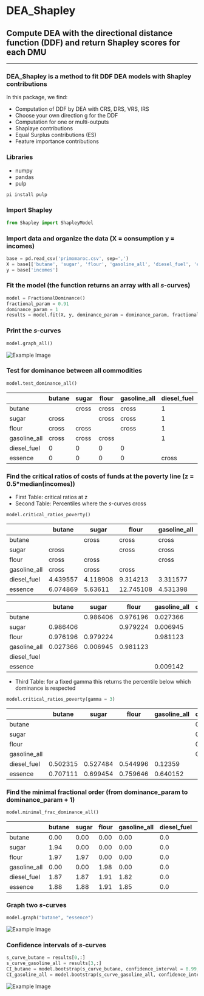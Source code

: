 # DEA_Shapley
Compute DEA with the directional distance function (DDF) and return Shapley scores for each DMU
---
---

### DEA_Shapley is a method to fit DDF DEA models with Shapley contributions

In this package, we find:

  * Computation of DDF by DEA with CRS, DRS, VRS, IRS
  * Choose your own direction g for the DDF
  * Computation for one or multi-outputs
  * Shaplaye contributions
  * Equal Surplus contributions (ES)
  * Feature importance contributions

### Libraries
* numpy
* pandas
* pulp

```python
pi install pulp
```

### Import Shapley

```python
from Shapley import ShapleyModel
```

### Import data and organize the data (X = consumption y =  incomes)

```python
base = pd.read_csv('primomaroc.csv', sep=',')
X = base[['butane', 'sugar', 'flour', 'gasoline_all', 'diesel_fuel', 'essence']]
y = base['incomes']
```

### Fit the model (the function returns an array with all $s$-curves)

```python
model = FractionalDominance()
fractional_param = 0.91
dominance_param = 1
results = model.fit(X, y, dominance_param = dominance_param, fractional_param = fractional_param)
```

### Print the $s$-curves

```python
model.graph_all()
```
![Example Image](CD-order-1.91.png)

### Test for dominance between all commodities

```python
model.test_dominance_all()
```
|               | butane | sugar | flour | gasoline_all | diesel_fuel | essence |
|---------------|--------|-------|-------|--------------|-------------|---------|
| butane        |        | cross | cross | cross        | 1           | 1       |
| sugar         | cross  |       | cross | cross        | 1           | 1       |
| flour         | cross  | cross |       | cross        | 1           | 1       |
| gasoline_all  | cross  | cross | cross |              | 1           | 1       |
| diesel_fuel   | 0      | 0     | 0     | 0            |             | cross   |
| essence       | 0      | 0     | 0     | 0            | cross       |         |

### Find the critical ratios of costs of funds at the poverty line (z = 0.5*median(incomes))
* First Table: critical ratios at z
* Second Table: Percentiles where the $s$-curves cross

```python
model.critical_ratios_poverty()
```
|               | butane    | sugar     | flour     | gasoline_all | diesel_fuel | essence    |
|---------------|-----------|-----------|-----------|--------------|-------------|------------|
| butane        |           | cross     | cross     | cross        | 4.439557    | 6.074869   |
| sugar         | cross     |           | cross     | cross        | 4.118908    | 5.63611    |
| flour         | cross     | cross     |           | cross        | 9.314213    | 12.745108  |
| gasoline_all  | cross     | cross     | cross     |              | 3.311577    | 4.531398   |
| diesel_fuel   | 4.439557  | 4.118908  | 9.314213  | 3.311577     |             | cross      |
| essence       | 6.074869  | 5.63611   | 12.745108 | 4.531398     | cross       |            |


|               | butane    | sugar     | flour     | gasoline_all | diesel_fuel | essence    |
|---------------|-----------|-----------|-----------|--------------|-------------|------------|
| butane        |           | 0.986406  | 0.976196  | 0.027366     |             |            |
| sugar         | 0.986406  |           | 0.979224  | 0.006945     |             |            |
| flour         | 0.976196  | 0.979224  |           | 0.981123     |             |            |
| gasoline_all  | 0.027366  | 0.006945  | 0.981123  |              |             |            |
| diesel_fuel   |           |           |           |              |             | 0.009142   |
| essence       |           |           |           | 0.009142     |             |            |

* Third Table: for a fixed gamma this returns the percentile below which dominance is respected
```python
model.critical_ratios_poverty(gamma = 3)
```
|               | butane   | sugar    | flour    | gasoline_all | diesel_fuel | essence   |
|---------------|----------|----------|----------|--------------|-------------|-----------|
| butane        |          |          |          |              | 0.502315    | 0.707111  |
| sugar         |          |          |          |              | 0.527484    | 0.699454  |
| flour         |          |          |          |              | 0.544996    | 0.759646  |
| gasoline_all  |          |          |          |              | 0.12359     | 0.640152  |
| diesel_fuel   | 0.502315 | 0.527484 | 0.544996 | 0.12359      |             |           |
| essence       | 0.707111 | 0.699454 | 0.759646 | 0.640152     |             |           |


### Find the minimal fractional order (from dominance_param to dominance_param + 1)

```python
model.minimal_frac_dominance_all()
```
|               | butane | sugar | flour | gasoline_all | diesel_fuel | essence |
|---------------|--------|-------|-------|--------------|-------------|---------|
| butane        | 0.00   | 0.00  | 0.00  | 0.00         | 0.0         | 0.0     |
| sugar         | 1.94   | 0.00  | 0.00  | 0.00         | 0.0         | 0.0     |
| flour         | 1.97   | 1.97  | 0.00  | 0.00         | 0.0         | 0.0     |
| gasoline_all  | 0.00   | 0.00  | 1.98  | 0.00         | 0.0         | 0.0     |
| diesel_fuel   | 1.87   | 1.87  | 1.91  | 1.82         | 0.0         | 0.0     |
| essence       | 1.88   | 1.88  | 1.91  | 1.85         | 0.0         | 0.0     |


### Graph two $s$-curves

```python
model.graph("butane", "essence")
```
![Example Image](graph_pair.png)

### Confidence intervals of $s$-curves
```python
s_curve_butane = results[0,:]
s_curve_gasoline_all = results[3,:]
CI_butane = model.bootstrap(s_curve_butane, confidence_interval = 0.99, B = 500)
CI_gasoline_all = model.bootstrap(s_curve_gasoline_all, confidence_interval = 0.99, B = 500)
```
![Example Image](CI-curves.png)
